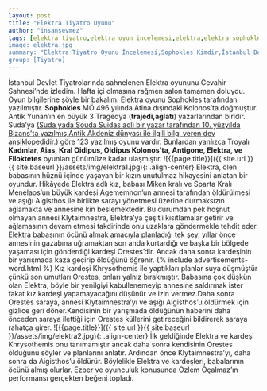 ```yaml
---
layout: post
title: "Elektra Tiyatro Oyunu"
author: "insansevmez"
tags: [elektra tiyatro,elektra oyun incelemesi,elektra,elektra sophokles,istanbul devlet tiyatrosu,cevahir tiyatro,avrupa tiyatro oyunu,sophokles,Kadınlar, Aias, Kral Oidipus, Oidipus Kolonos'ta, Antigone, Elektra, Filoktetes]
image: elektra.jpg
summary: "Elektra Tiyatro Oyunu İncelemesi,Sophokles Kimdir,İstanbul Devlet Tiyatrosu,Sophlokes Elektra Oyunu"
group: [Tiyatro]
---
```


İstanbul Devlet Tiyatrolarında sahnelenen Elektra oyununu Cevahir Sahnesi’nde izledim. Hafta içi olmasına rağmen salon tamamen doluydu. Oyun bilgilerine şöyle bir bakalım. 
Elektra oyunu Sophokles tarafından yazılmıştır. **Sophokles** MÖ 496 yılında Atina dışındaki Kolonos’ta doğmuştur. Antik Yunan’ın en büyük 3 Tragedya (**trajedi,ağlatı**) yazarlarından biridir. Suda’ya [(Suda yada Souda Suidas adlı bir yazar tarafından 10. yüzyılda Bizans'ta yazılmış Antik Akdeniz dünyası ile ilgili bilgi veren dev ansiklopedidir.)](https://tr.wikipedia.org/wiki/Suda) göre 123 yazılmış oyunu vardır. Bunlardan yanlızca Troyalı **Kadınlar, Aias, Kral Oidipus, Oidipus Kolonos'ta, Antigone, Elektra, ve Filoktetes** oyunları günümüze kadar ulaşmıştır.
![{{page.title}}]({{ site.url }}{{ site.baseurl }}/assets/img/elektra1.jpg){: .align-center}
Elektra, ölen babasının hüznü içinde yaşayan bir kızın unutulmaz hikayesini anlatan bir oyundur. Hikâyede Elektra adlı kız, babası Miken kralı ve Sparta Kralı Menelaos’un büyük kardeşi Agememnon’un annesi tarafından öldürülmesi ve aşığı Aigisthos ile birlikte sarayı yönetmesi üzerine durmaksızın ağlamakta ve annesine kin beslemektedir. Bu durumdan pek hoşnut olmayan annesi Klytaimnestra, Elektra’ya çeşitli kısıtlamalar getirir ve ağlamasının devam etmesi takdirinde onu uzaklara göndermekle tehdit eder. Elektra babasının öcünü almak amacıyla planladığı tek şey, yıllar önce annesinin gazabına uğramaktan son anda kurtardığı ve başka bir bölgede yaşaması için gönderdiği kardeşi Orestes’dir. Ancak daha sonra kardeşinin bir yarışmada kaza geçirip öldüğünü öğrenir.
{% include advertisements-word.html %} 
Kız kardeşi Khrysothemis ile yaptıkları planlar suya düşmüştür çünkü son umutları Orestes, onları yalnız bırakmıştır. Babasına çok düşkün olan Elektra, böyle bir yenilgiyi kabullenemeyip annesine saldırmak ister fakat kız kardeşi yapamayacağını düşünür ve izin vermez.Daha sonra Orestes saraya, annesi Klytaimnestra’yı ve aşığı Aigisthos’u öldürmek için gizlice geri döner.Kendisinin bir yarışmada öldüğünün haberini daha önceden saraya ilettiği için Orestes küllerini getireceğini bildirerek saraya rahatça girer. 
 ![{{page.title}}]({{ site.url }}{{ site.baseurl }}/assets/img/elektra2.jpg){: .align-center}
 İlk geldiğinde Elektra ve kardeşi Khrysothemis onu tanımamıştır ancak daha sonra kendisinin Orestes olduğunu söyler ve planlarını anlatır. Ardından önce Klytaimnestra’yı, daha sonra da Aigisthos’u öldürür. Böylelikle Elektra ve kardeşleri, babalarının öcünü almış olurlar.
Ezber ve oyunculuk konusunda Özlem Öçalmaz’ın performansı gerçekten beğeni topladı.






